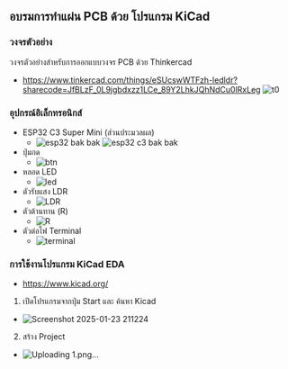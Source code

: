 ## อบรมการทำแผ่น PCB ด้วย โปรแกรม KiCad

### วงจรตัวอย่าง 
วงจรตัวอย่างสำหรับการออกแบบวงจร PCB ด้วย Thinkercad
- https://www.tinkercad.com/things/eSUcswWTFzh-ledldr?sharecode=JfBLzF_0L9jgbdxzz1LCe_89Y2LhkJQhNdCu0lRxLeg
![t0](https://github.com/user-attachments/assets/8e69e0ec-dfc7-4d61-a3cd-85a739e22710)

### อุปกรณ์อิเล็กทรอนิกส์
- ESP32 C3 Super Mini (ส่วนประมวลผล)
  - ![esp32 bak bak](https://github.com/user-attachments/assets/ad510dd9-e1c6-43c7-a7f2-dede058a4d55)   ![esp32 c3 bak bak](https://github.com/user-attachments/assets/e3ff696d-ea86-488e-9baa-d51a653e5871)
- ปุ่มกด
  - ![btn](https://github.com/user-attachments/assets/fdfcbe7f-2956-4075-96ac-ddc428b21e3c)
- หลอด LED
  - ![led](https://github.com/user-attachments/assets/066509de-0232-4343-87b9-503fbe5afb4e)
- ตัวรับแสง LDR
  - ![LDR](https://github.com/user-attachments/assets/7039e88f-f174-420f-bd35-d0a435fa26d8)
- ตัวต้านทาน (R)
  - ![R](https://github.com/user-attachments/assets/2de20a5d-d331-4426-898e-c0de57905a1f)
- ตัวต่อไฟ Terminal
  - ![terminal](https://github.com/user-attachments/assets/b0b5b466-7c3b-4ede-87fd-14785ebb415f)

### การใช้งานโปรแกรม KiCad EDA
- https://www.kicad.org/
1. เปิดโปรแกรมจากปุ่ม Start และ ค้นหา Kicad
 - ![Screenshot 2025-01-23 211224](https://github.com/user-attachments/assets/000366e6-a9db-40fb-8763-ecdff5a4c994)
2. สร้าง Project
 - ![Uploading 1.png…]()

